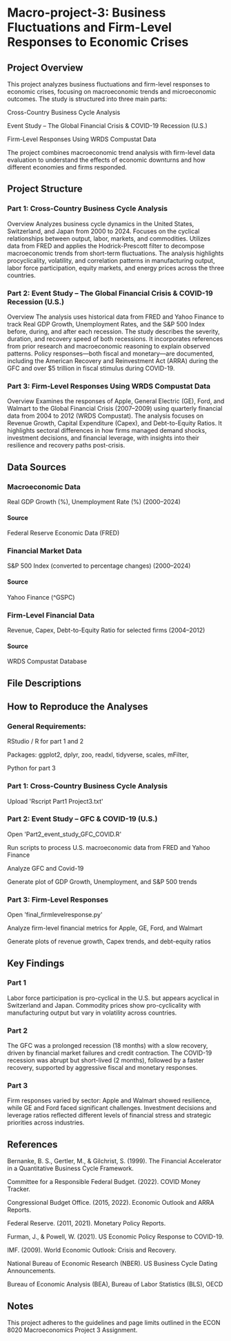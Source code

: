 # Macro-project-3: Business Fluctuations and Firm-Level Responses to Economic Crises

## Project Overview
This project analyzes business fluctuations and firm-level responses to economic crises, focusing on macroeconomic trends and microeconomic outcomes. The study is structured into three main parts:

   Cross-Country Business Cycle Analysis
   
   Event Study – The Global Financial Crisis & COVID-19 Recession (U.S.)
   
   Firm-Level Responses Using WRDS Compustat Data
   
The project combines macroeconomic trend analysis with firm-level data evaluation to understand the effects of economic downturns and how different economies and firms responded.

## Project Structure
### Part 1: Cross-Country Business Cycle Analysis

Overview
Analyzes business cycle dynamics in the United States, Switzerland, and Japan from 2000 to 2024. Focuses on the cyclical relationships between output, labor, markets, and commodities. Utilizes data from FRED and applies the Hodrick-Prescott filter to decompose macroeconomic trends from short-term fluctuations. The analysis highlights procyclicality, volatility, and correlation patterns in manufacturing output, labor force participation, equity markets, and energy prices across the three countries.

### Part 2: Event Study – The Global Financial Crisis & COVID-19 Recession (U.S.)

Overview
The analysis uses historical data from FRED and Yahoo Finance to track Real GDP Growth, Unemployment Rates, and the S&P 500 Index before, during, and after each recession. The study describes the severity, duration, and recovery speed of both recessions. It incorporates references from prior research and macroeconomic reasoning to explain observed patterns. Policy responses—both fiscal and monetary—are documented, including the American Recovery and Reinvestment Act (ARRA) during the GFC and over $5 trillion in fiscal stimulus during COVID-19. 

### Part 3: Firm-Level Responses Using WRDS Compustat Data

Overview
Examines the responses of Apple, General Electric (GE), Ford, and Walmart to the Global Financial Crisis (2007–2009) using quarterly financial data from 2004 to 2012 (WRDS Compustat). The analysis focuses on Revenue Growth, Capital Expenditure (Capex), and Debt-to-Equity Ratios. It highlights sectoral differences in how firms managed demand shocks, investment decisions, and financial leverage, with insights into their resilience and recovery paths post-crisis.

## Data Sources
### Macroeconomic Data
   Real GDP Growth (%), Unemployment Rate (%) (2000–2024)

#### Source
   Federal Reserve Economic Data (FRED)

### Financial Market Data
S&P 500 Index (converted to percentage changes) (2000–2024)

#### Source
Yahoo Finance (^GSPC)

 ### Firm-Level Financial Data
Revenue, Capex, Debt-to-Equity Ratio for selected firms (2004–2012)

#### Source
   WRDS Compustat Database

## File Descriptions



## How to Reproduce the Analyses

### General Requirements:
RStudio / R  for part 1 and 2 

Packages: ggplot2, dplyr, zoo, readxl, tidyverse, scales, mFilter, 

Python for part 3

### Part 1: Cross-Country Business Cycle Analysis
Upload 'Rscript Part1 Project3.txt'

### Part 2: Event Study – GFC & COVID-19 (U.S.)
Open 'Part2_event_study_GFC_COVID.R'

Run scripts to process U.S. macroeconomic data from FRED and Yahoo Finance

Analyze GFC and Covid-19 

Generate plot of GDP Growth, Unemployment, and S&P 500 trends

### Part 3: Firm-Level Responses
Open 'final_firmlevelresponse.py'

Analyze firm-level financial metrics for Apple, GE, Ford, and Walmart

Generate plots of revenue growth, Capex trends, and debt-equity ratios

## Key Findings

### Part 1
Labor force participation is pro-cyclical in the U.S. but appears acyclical in Switzerland and Japan. Commodity prices show pro-cyclicality with manufacturing output but vary in volatility across countries.

### Part 2
The GFC was a prolonged recession (18 months) with a slow recovery, driven by financial market failures and credit contraction. The COVID-19 recession was abrupt but short-lived (2 months), followed by a faster recovery, supported by aggressive fiscal and monetary responses.

### Part 3
Firm responses varied by sector: Apple and Walmart showed resilience, while GE and Ford faced significant challenges. Investment decisions and leverage ratios reflected different levels of financial stress and strategic priorities across industries.

##  References
Bernanke, B. S., Gertler, M., & Gilchrist, S. (1999). The Financial Accelerator in a Quantitative Business Cycle Framework.

Committee for a Responsible Federal Budget. (2022). COVID Money Tracker.

Congressional Budget Office. (2015, 2022). Economic Outlook and ARRA Reports.

Federal Reserve. (2011, 2021). Monetary Policy Reports.

Furman, J., & Powell, W. (2021). US Economic Policy Response to COVID-19.

IMF. (2009). World Economic Outlook: Crisis and Recovery.

National Bureau of Economic Research (NBER). US Business Cycle Dating Announcements.

Bureau of Economic Analysis (BEA), Bureau of Labor Statistics (BLS), OECD

##  Notes
This project adheres to the guidelines and page limits outlined in the ECON 8020 Macroeconomics Project 3 Assignment.
